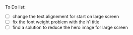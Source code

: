 To Do list:
- [ ] change the text alignement for start on large screen
- [ ] fix the font weight problem with the h1 title
- [ ] find a solution to reduce the hero image for large screen